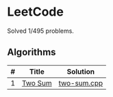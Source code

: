 # LeetCode

Solved 1/495 problems.

## Algorithms

\# | Title | Solution
-- | -- | --
1 | [Two Sum](https://leetcode.com/problems/two-sum) | [two-sum.cpp](1.Two_Sum/two-sum.cpp)

